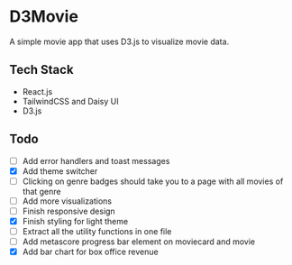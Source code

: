 # D3Movie

A simple movie app that uses D3.js to visualize movie data.

## Tech Stack

- React.js
- TailwindCSS and Daisy UI
- D3.js

## Todo

- [ ] Add error handlers and toast messages
- [x] Add theme switcher
- [ ] Clicking on genre badges should take you to a page with all movies of that genre
- [ ] Add more visualizations
- [ ] Finish responsive design
- [x] Finish styling for light theme
- [ ] Extract all the utility functions in one file
- [ ] Add metascore progress bar element on moviecard and movie
- [x] Add bar chart for box office revenue
